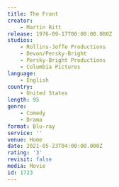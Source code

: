 ```yaml
---
title: The Front
creator:
    - Martin Ritt
release: 1976-09-17T00:00:00.000Z
studios:
    - Rollins-Joffe Productions
    - Devon/Persky-Bright
    - Persky-Bright Productions
    - Columbia Pictures
language:
    - English
country:
    - United States
length: 95
genre:
    - Comedy
    - Drama
format: Blu-ray
service: ''
venue: Home
date: 2021-05-23T04:00:00.000Z
rating: '3'
revisit: false
media: Movie
id: 1723
---
```




